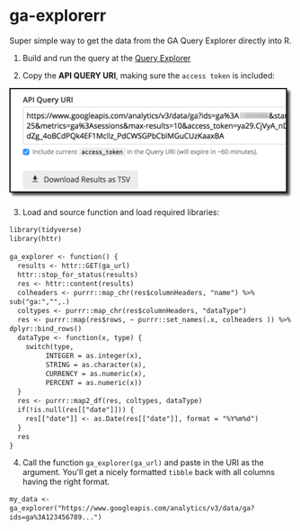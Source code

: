 # ga-explorerr

Super simple way to get the data from the GA Query Explorer directly into R.

1) Build and run the query at the [Query Explorer](https://ga-dev-tools.appspot.com/query-explorer/)

2) Copy the **API QUERY URI**, making sure the `access token` is included:

![GA Explorer](R/ga_explorer.png)

3) Load and source function and load required libraries:

```{r}
library(tidyverse)
library(httr)

ga_explorer <- function() {
  results <- httr::GET(ga_url)
  httr::stop_for_status(results)
  res <- httr::content(results)
  colheaders <- purrr::map_chr(res$columnHeaders, "name") %>% sub("ga:","",.)
  coltypes <- purrr::map_chr(res$columnHeaders, "dataType")
  res <- purrr::map(res$rows, ~ purrr::set_names(.x, colheaders )) %>% dplyr::bind_rows()
  dataType <- function(x, type) {
    switch(type,
         INTEGER = as.integer(x),
         STRING = as.character(x),
         CURRENCY = as.numeric(x),
         PERCENT = as.numeric(x))
  }
  res <- purrr::map2_df(res, coltypes, dataType)
  if(!is.null(res[["date"]])) {
    res[["date"]] <- as.Date(res[["date"]], format = "%Y%m%d")
  }
  res
}
```

4) Call the function `ga_explorer(ga_url)` and paste in the URI as the argument. You'll get a nicely formatted `tibble` back with all columns having the right format.

```{r}
my_data <- ga_explorer("https://www.googleapis.com/analytics/v3/data/ga?ids=ga%3A123456789...")
```